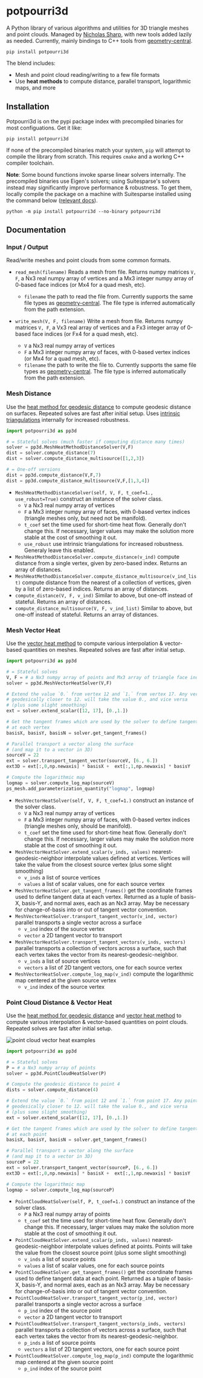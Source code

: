 # potpourri3d

A Python library of various algorithms and utilities for 3D triangle meshes and point clouds. Managed by [Nicholas Sharp](https://nmwsharp.com), with new tools added lazily as needed. Currently, mainly bindings to C++ tools from [geometry-central](http://geometry-central.net/).

`pip install potpourri3d`

The blend includes:
- Mesh and point cloud reading/writing to a few file formats
- Use **heat methods** to compute distance, parallel transport, logarithmic maps, and more

## Installation

Potpourri3d is on the pypi package index with precompiled binaries for most configuations. Get it like:

`pip install potpourri3d`

If none of the precompiled binaries match your system, `pip` will attempt to compile the library from scratch. This requires `cmake` and a workng C++ compiler toolchain.

**Note**: Some bound functions invoke sparse linear solvers internally. The precompiled binaries use Eigen's solvers; using Suitesparse's solvers instead may significantly improve performance & robustness. To get them, locally compile the package on a machine with Suitesparse installed using the command below ([relevant docs](http://geometry-central.net/build/dependencies/#suitesparse)).

```
python -m pip install potpourri3d --no-binary potpourri3d
```

## Documentation

### Input / Output

Read/write meshes and point clouds from some common formats.

- `read_mesh(filename)` Reads a mesh from file. Returns numpy matrices `V, F`, a Nx3 real numpy array of vertices and a Mx3 integer numpy array of 0-based face indices (or Mx4 for a quad mesh, etc).
  - `filename` the path to read the file from. Currently supports the same file types as [geometry-central](http://geometry-central.net/surface/utilities/io/#supported-file-types). The file type is inferred automatically from the path extension.

- `write_mesh(V, F, filename)` Write a mesh from file. Returns numpy matrices `V, F`, a Vx3 real array of vertices and a Fx3 integer array of 0-based face indices (or Fx4 for a quad mesh, etc).
  - `V` a Nx3 real numpy array of vertices 
  - `F` a Mx3 integer numpy array of faces, with 0-based vertex indices  (or Mx4 for a quad mesh, etc).
  - `filename` the path to write the file to. Currently supports the same file types as [geometry-central](http://geometry-central.net/surface/utilities/io/#supported-file-types). The file type is inferred automatically from the path extension.

### Mesh Distance

Use the [heat method for geodesic distance](https://www.cs.cmu.edu/~kmcrane/Projects/HeatMethod/) to compute geodesic distance on surfaces. Repeated solves are fast after initial setup. Uses [intrinsic triangulations](http://www.cs.cmu.edu/~kmcrane/Projects/NonmanifoldLaplace/NonmanifoldLaplace.pdf) internally for increased robustness.

```python
import potpourri3d as pp3d

# = Stateful solves (much faster if computing distance many times)
solver = pp3d.MeshHeatMethodDistanceSolver(V,F)
dist = solver.compute_distance(7)
dist = solver.compute_distance_multisource([1,2,3])  

# = One-off versions
dist = pp3d.compute_distance(V,F,7)
dist = pp3d.compute_distance_multisource(V,F,[1,3,4])
```


- `MeshHeatMethodDistanceSolver(self, V, F, t_coef=1., use_robust=True)` construct an instance of the solver class.
  - `V` a Nx3 real numpy array of vertices 
  - `F` a Mx3 integer numpy array of faces, with 0-based vertex indices (triangle meshes only, but need not be manifold).
  - `t_coef` set the time used for short-time heat flow. Generally don't change this. If necessary, larger values may make the solution more stable at the cost of smoothing it out.
  - `use_robust` use intrinsic triangulations for increased robustness. Generaly leave this enabled.  
- `MeshHeatMethodDistanceSolver.compute_distance(v_ind)` compute distance from a single vertex, given by zero-based index. Returns an array of distances.
- `MeshHeatMethodDistanceSolver.compute_distance_multisource(v_ind_list)` compute distance from the nearest of a collection of vertices, given by a list of zero-based indices. Returns an array of distances.
- `compute_distance(V, F, v_ind)` Similar to above, but one-off instead of stateful. Returns an array of distances.
- `compute_distance_multisource(V, F, v_ind_list)` Similar to above, but one-off instead of stateful. Returns an array of distances.

### Mesh Vector Heat

Use the [vector heat method](https://nmwsharp.com/research/vector-heat-method/) to compute various interpolation & vector-based quantities on meshes. Repeated solves are fast after initial setup.

```python
import potpourri3d as pp3d

# = Stateful solves
V, F = # a Nx3 numpy array of points and Mx3 array of triangle face indices
solver = pp3d.MeshVectorHeatSolver(V,F)

# Extend the value `0.` from vertex 12 and `1.` from vertex 17. Any vertex 
# geodesically closer to 12. will take the value 0., and vice versa 
# (plus some slight smoothing)
ext = solver.extend_scalar([12, 17], [0.,1.])

# Get the tangent frames which are used by the solver to define tangent data
# at each vertex
basisX, basisY, basisN = solver.get_tangent_frames()

# Parallel transport a vector along the surface
# (and map it to a vector in 3D)
sourceV = 22
ext = solver.transport_tangent_vector(sourceV, [6., 6.])
ext3D = ext[:,0,np.newaxis] * basisX +  ext[:,1,np.newaxis] * basisY

# Compute the logarithmic map
logmap = solver.compute_log_map(sourceV)
ps_mesh.add_parameterization_quantity("logmap", logmap)
```

- `MeshVectorHeatSolver(self, V, F, t_coef=1.)` construct an instance of the solver class.
  - `V` a Nx3 real numpy array of vertices 
  - `F` a Mx3 integer numpy array of faces, with 0-based vertex indices (triangle meshes only, should be manifold).
  - `t_coef` set the time used for short-time heat flow. Generally don't change this. If necessary, larger values may make the solution more stable at the cost of smoothing it out.
- `MeshVectorHeatSolver.extend_scalar(v_inds, values)` nearest-geodesic-neighbor interpolate values defined at vertices. Vertices will take the value from the closest source vertex (plus some slight smoothing)
  - `v_inds` a list of source vertices
  - `values` a list of scalar values, one for each source vertex
- `MeshVectorHeatSolver.get_tangent_frames()` get the coordinate frames used to define tangent data at each vertex. Returned as a tuple of basis-X, basis-Y, and normal axes, each as an Nx3 array. May be necessary for change-of-basis into or out of tangent vector convention.
- `MeshVectorHeatSolver.transport_tangent_vector(v_ind, vector)` parallel transports a single vector across a surface
  - `v_ind` index of the source vertex
  - `vector` a 2D tangent vector to transport
- `MeshVectorHeatSolver.transport_tangent_vectors(v_inds, vectors)` parallel transports a collection of vectors across a surface, such that each vertex takes the vector from its nearest-geodesic-neighbor.
  - `v_inds` a list of source vertices
  - `vectors` a list of 2D tangent vectors, one for each source vertex
- `MeshVectorHeatSolver.compute_log_map(v_ind)` compute the logarithmic map centered at the given source vertex
  - `v_ind` index of the source vertex

### Point Cloud Distance & Vector Heat

Use the [heat method for geodesic distance](https://www.cs.cmu.edu/~kmcrane/Projects/HeatMethod/) and [vector heat method](https://nmwsharp.com/research/vector-heat-method/) to compute various interpolation & vector-based quantities on point clouds. Repeated solves are fast after initial setup.

![point cloud vector heat examples](https://github.com/nmwsharp/potpourri3d/blob/master/media/point_heat_solvers.jpg)

```python
import potpourri3d as pp3d

# = Stateful solves
P = # a Nx3 numpy array of points
solver = pp3d.PointCloudHeatSolver(P)

# Compute the geodesic distance to point 4
dists = solver.compute_distance(4)

# Extend the value `0.` from point 12 and `1.` from point 17. Any point 
# geodesically closer to 12. will take the value 0., and vice versa 
# (plus some slight smoothing)
ext = solver.extend_scalar([12, 17], [0.,1.])

# Get the tangent frames which are used by the solver to define tangent data
# at each point
basisX, basisY, basisN = solver.get_tangent_frames()

# Parallel transport a vector along the surface
# (and map it to a vector in 3D)
sourceP = 22
ext = solver.transport_tangent_vector(sourceP, [6., 6.])
ext3D = ext[:,0,np.newaxis] * basisX +  ext[:,1,np.newaxis] * basisY

# Compute the logarithmic map
logmap = solver.compute_log_map(sourceP)
```

- `PointCloudHeatSolver(self, P, t_coef=1.)` construct an instance of the solver class.
  - `P` a Nx3 real numpy array of points
  - `t_coef` set the time used for short-time heat flow. Generally don't change this. If necessary, larger values may make the solution more stable at the cost of smoothing it out.
- `PointCloudHeatSolver.extend_scalar(p_inds, values)` nearest-geodesic-neighbor interpolate values defined at points. Points will take the value from the closest source point (plus some slight smoothing)
  - `v_inds` a list of source points
  - `values` a list of scalar values, one for each source points
- `PointCloudHeatSolver.get_tangent_frames()` get the coordinate frames used to define tangent data at each point. Returned as a tuple of basis-X, basis-Y, and normal axes, each as an Nx3 array. May be necessary for change-of-basis into or out of tangent vector convention.
- `PointCloudHeatSolver.transport_tangent_vector(p_ind, vector)` parallel transports a single vector across a surface
  - `p_ind` index of the source point
  - `vector` a 2D tangent vector to transport
- `PointCloudHeatSolver.transport_tangent_vectors(p_inds, vectors)` parallel transports a collection of vectors across a surface, such that each vertex takes the vector from its nearest-geodesic-neighbor.
  - `p_inds` a list of source points
  - `vectors` a list of 2D tangent vectors, one for each source point
- `PointCloudHeatSolver.compute_log_map(p_ind)` compute the logarithmic map centered at the given source point
  - `p_ind` index of the source point


